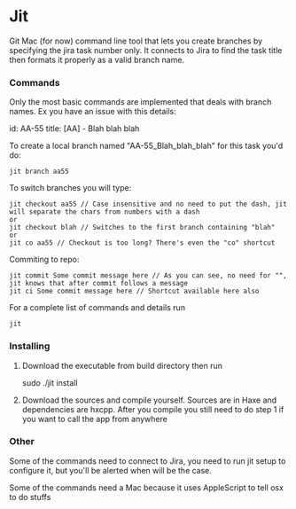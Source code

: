 # Jit
Git Mac (for now) command line tool that lets you create branches by specifying the jira task number only. 
It connects to Jira to find the task title then formats it properly as a valid branch name.

### Commands
Only the most basic commands are implemented that deals with branch names.
Ex you have an issue with this details:
  
  id: AA-55
  title: [AA] - Blah blah blah

To create a local branch named "AA-55_Blah_blah_blah" for this task you'd do:

	jit branch aa55	

To switch branches you will type: 

	jit checkout aa55 // Case insensitive and no need to put the dash, jit will separate the chars from numbers with a dash
	or
	jit checkout blah // Switches to the first branch containing "blah"
	or
	jit co aa55 // Checkout is too long? There's even the "co" shortcut

Commiting to repo:

	jit commit Some commit message here // As you can see, no need for "", jit knows that after commit follows a message
	jit ci Some commit message here // Shortcut available here also

For a complete list of commands and details run

	jit

### Installing

 1. Download the executable from build directory then run

	sudo ./jit install

 2. Download the sources and compile yourself. Sources are in Haxe and dependencies are hxcpp. After you compile you still need to do step 1 if you want to call the app from anywhere

### Other
Some of the commands need to connect to Jira, you need to run jit setup to configure it, but you'll be alerted when will be the case.

Some of the commands need a Mac because it uses AppleScript to tell osx to do stuffs
